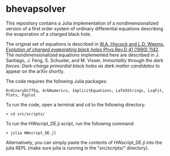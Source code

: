 # bhevapsolver

This repository contains a Julia implementation of a nondimensionalized version of a first order system of ordinary differential equations describing the evaporation of a charged black hole.

The original set of equations is described in [W.A. Hiscock and L.D. Weems, *Evolution of charged evaporating black holes* Phys.Rev.D 41 (1990) 1142](https://doi.org/10.1103/PhysRevD.41.1142). The nondimensionalized equations implemented here are described in J. Santiago, J. Feng, S. Schuster, and M. Visser, *Immortality through the dark forces: Dark-charge primordial black holes as dark matter candidates*  to appear on the arXiv shortly.

The code requires the 
following Julia packages:

    OrdinaryDiffEq, ArbNumerics, ImplicitEquations, LaTeXStrings, LsqFit, Plots, Pyplot
    
To run the code, open a terminal and cd to the following directory:

    > cd src/scripts/

To run the HWscript_DE.jl script, run the following command:

    > julia HWscript_DE.jl

Alternatively, you can simply paste the contents of HWscript_DE.jl into the julia REPL (make sure julia is running in the "src/scripts/" directory).

